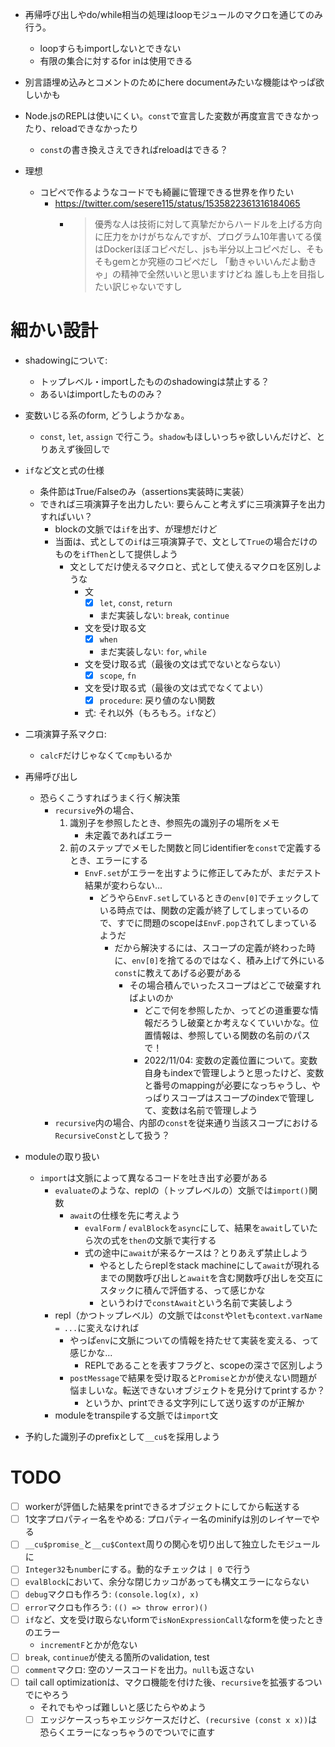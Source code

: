 - 再帰呼び出しやdo/while相当の処理はloopモジュールのマクロを通じてのみ行う。
    - loopすらもimportしないとできない
    - 有限の集合に対するfor inは使用できる
- 別言語埋め込みとコメントのためにhere documentみたいな機能はやっぱ欲しいかも
- Node.jsのREPLは使いにくい。`const`で宣言した変数が再度宣言できなかったり、reloadできなかったり
    - `const`の書き換えさえできればreloadはできる？

- 理想
    - コピペで作るようなコードでも綺麗に管理できる世界を作りたい
        - <https://twitter.com/sesere115/status/1535822361316184065>
            - > 優秀な人は技術に対して真摯だからハードルを上げる方向に圧力をかけがちなんですが、プログラム10年書いてる僕はDockerほぼコピペだし、jsも半分以上コピペだし、そもそもgemとか究極のコピペだし 「動きゃいいんだよ動きゃ」の精神で全然いいと思いますけどね 誰しも上を目指したい訳じゃないですし

# 細かい設計

- shadowingについて:
    - トップレベル・importしたもののshadowingは禁止する？
    - あるいはimportしたもののみ？
- 変数いじる系のform, どうしようかなぁ。
    - `const`, `let`, `assign` で行こう。`shadow`もほしいっちゃ欲しいんだけど、とりあえず後回しで
- `if`など文と式の仕様
    - 条件節はTrue/Falseのみ（assertions実装時に実装）
    - できれば三項演算子を出力したい: 要らんこと考えずに三項演算子を出力すればいい？
        - blockの文脈では`if`を出す、が理想だけど
        - 当面は、式としての`if`は三項演算子で、文として`True`の場合だけのものを`ifThen`として提供しよう
            - 文としてだけ使えるマクロと、式として使えるマクロを区別しような
                - 文
                    - [x] `let`, `const`, `return`
                    - まだ実装しない: `break`, `continue`
                - 文を受け取る文
                    - [x] `when`
                    - まだ実装しない: `for`, `while`
                - 文を受け取る式（最後の文は式でないとならない）
                    - [x] `scope`, `fn`
                - 文を受け取る式（最後の文は式でなくてよい）
                    - [x] `procedure`: 戻り値のない関数
                - 式: それ以外（もろもろ。`if`など）
- 二項演算子系マクロ:
    - `calcF`だけじゃなくて`cmp`もいるか
- 再帰呼び出し
    - 恐らくこうすればうまく行く解決策
        - `recursive`外の場合、
            1. 識別子を参照したとき、参照先の識別子の場所をメモ
                - 未定義であればエラー
            2. 前のステップでメモした関数と同じidentifierを`const`で定義するとき、エラーにする
                - `EnvF.set`がエラーを出すように修正してみたが、まだテスト結果が変わらない...
                    - どうやら`EnvF.set`しているときの`env[0]`でチェックしている時点では、関数の定義が終了してしまっているので、すでに問題のscopeは`EnvF.pop`されてしまっているようだ
                        - だから解決するには、スコープの定義が終わった時に、`env[0]`を捨てるのではなく、積み上げて外にいる`const`に教えてあげる必要がある
                            - その場合積んでいったスコープはどこで破棄すればよいのか
                                - どこで何を参照したか、ってどの道重要な情報だろうし破棄とか考えなくていいかな。位置情報は、参照している関数の名前のパスで！
                                - 2022/11/04: 変数の定義位置について。変数自身もindexで管理しようと思ったけど、変数と番号のmappingが必要になっちゃうし、やっぱりスコープはスコープのindexで管理して、変数は名前で管理しよう
        - `recursive`内の場合、内部の`const`を従来通り当該スコープにおける`RecursiveConst`として扱う？

- moduleの取り扱い
    - `import`は文脈によって異なるコードを吐き出す必要がある
        - `evaluate`のような、replの（トップレベルの）文脈では`import()`関数
            - `await`の仕様を先に考えよう
                - `evalForm` / `evalBlock`を`async`にして、結果を`await`していたら次の式を`then`の文脈で実行する
                - 式の途中に`await`が来るケースは？とりあえず禁止しよう
                    - やるとしたらreplをstack machineにして`await`が現れるまでの関数呼び出しと`await`を含む関数呼び出しを交互にスタックに積んで評価する、って感じかな
                    - というわけで`constAwait`という名前で実装しよう
        - repl（かつトップレベル）の文脈では`const`や`let`も`context.varName = ...`に変えなければ
            - やっぱ`env`に文脈についての情報を持たせて実装を変える、って感じかな...
                - REPLであることを表すフラグと、scopeの深さで区別しよう
            - `postMessage`で結果を受け取ると`Promise`とかが使えない問題が悩ましいな。転送できないオブジェクトを見分けてprintするか？
                - というか、printできる文字列にして送り返すのが正解か
        - moduleをtranspileする文脈では`import`文

- 予約した識別子のprefixとして`__cu$`を採用しよう

# TODO

- [ ] workerが評価した結果をprintできるオブジェクトにしてから転送する
- [ ] 1文字プロパティー名をやめる: プロパティー名のminifyは別のレイヤーでやる
- [ ] `__cu$promise_`と`__cu$Context`周りの関心を切り出して独立したモジュールに
- [ ] `Integer32`も`number`にする。動的なチェックは `| 0` で行う
- [ ] `evalBlock`において、余分な閉じカッコがあっても構文エラーにならない
- [ ] `debug`マクロも作ろう: `(console.log(x), x)`
- [ ] `error`マクロも作ろう: `(() => throw error)()`
- [ ] `if`など、文を受け取らないformで`isNonExpressionCall`なformを使ったときのエラー
    - `incrementF`とかが危ない
- [ ] `break`, `continue`が使える箇所のvalidation, test
- [ ] `comment`マクロ: 空のソースコードを出力。`null`も返さない
- [ ] tail call optimizationは、マクロ機能を付けた後、`recursive`を拡張するついでにやろう
    - それでもやっぱ難しいと感じたらやめよう
    - [ ] エッジケースっちゃエッジケースだけど、`(recursive (const x x))`は恐らくエラーになっちゃうのでついでに直す
